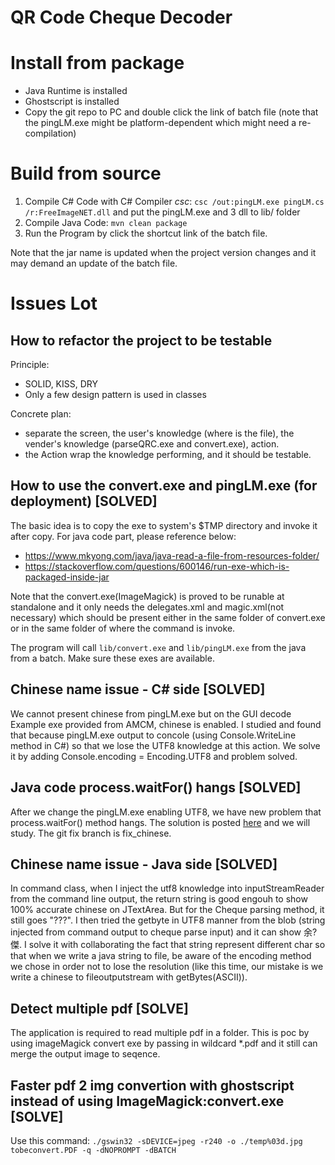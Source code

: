 # QR Code Cheque Decoder

# Install from package

* Java Runtime is installed
* Ghostscript is installed
* Copy the git repo to PC and double click the link of batch file (note that the pingLM.exe might be platform-dependent which might need a re-compilation)

# Build from source

1. Compile C# Code with C# Compiler *csc*: `csc /out:pingLM.exe pingLM.cs /r:FreeImageNET.dll` and put the pingLM.exe and 3 dll to lib/ folder
1. Compile Java Code: `mvn clean package`
1. Run the Program by click the shortcut link of the batch file.

Note that the jar name is updated when the project version changes and it may demand an update of the batch file.

# Issues Lot

## How to refactor the project to be testable 
Principle:
* SOLID, KISS, DRY
* Only a few design pattern is used in classes

Concrete plan:
* separate the screen, the user's knowledge (where is the file), the vender's knowledge (parseQRC.exe and convert.exe), action. 
* the Action wrap the knowledge performing, and it should be testable. 

## How to use the convert.exe and pingLM.exe (for deployment) [SOLVED]
The basic idea is to copy the exe to system's $TMP directory and invoke it after copy. For java code part, please reference below:
* https://www.mkyong.com/java/java-read-a-file-from-resources-folder/
* https://stackoverflow.com/questions/600146/run-exe-which-is-packaged-inside-jar

Note that the convert.exe(ImageMagick) is proved to be runable at standalone and it only needs the delegates.xml and magic.xml(not necessary) which should be present either in the same folder of convert.exe or in the same folder of where the command is invoke. 

The program will call `lib/convert.exe` and `lib/pingLM.exe` from the java from a batch. Make sure these exes are available.

## Chinese name issue - C# side [SOLVED]
We cannot present chinese from pingLM.exe but on the GUI decode Example exe provided from AMCM, chinese is enabled. I studied and found that because pingLM.exe output to concole (using Console.WriteLine method in C#) so that we lose the UTF8 knowledge at this action. We solve it by adding Console.encoding = Encoding.UTF8 and problem solved.

## Java code process.waitFor() hangs [SOLVED]
After we change the pingLM.exe enabling UTF8, we have new problem that process.waitFor() method hangs. The solution is posted [here](https://stackoverflow.com/questions/5483830/process-waitfor-never-returns) and we will study. The git fix branch is fix_chinese. 

## Chinese name issue - Java side [SOLVED]
In command class, when I inject the utf8 knowledge into inputStreamReader from the command line output, the return string is good engouh to show 100% accurate chinese on JTextArea. But for the Cheque parsing method, it still goes "???". I then tried the getbyte in UTF8 manner from the blob (string injected from command output to cheque parse input) and it can show 余?傑. 
I solve it with collaborating the fact that string represent different char so that when we write a java string to file, be aware of the encoding method we chose in order not to lose the resolution (like this time, our mistake is we write a chinese to fileoutputstream with getBytes(ASCII)).

## Detect multiple pdf [SOLVE]
The application is required to read multiple pdf in a folder. This is poc by using imageMagick convert exe by passing in wildcard \*.pdf and it still can merge the output image to seqence.

## Faster pdf 2 img convertion with ghostscript instead of using ImageMagick:convert.exe [SOLVE]
Use this command: `./gswin32 -sDEVICE=jpeg -r240 -o ./temp%03d.jpg tobeconvert.PDF -q -dNOPROMPT -dBATCH`
